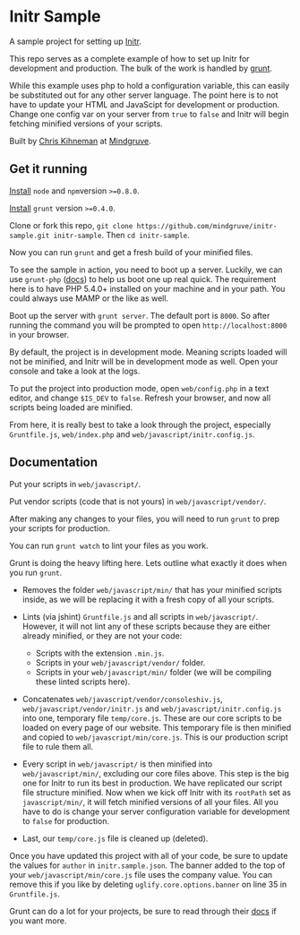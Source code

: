 # Initr Sample

A sample project for setting up [Initr](https://github.com/mindgruve/initr).

This repo serves as a complete example of how to set up Initr for development and production. The bulk of the work is handled by [grunt](http://gruntjs.com/).

While this example uses php to hold a configuration variable, this can easily be substituted out for any other server language. The point here is to not have to update your HTML and JavaScipt for development or production. Change one config var on your server from `true` to `false` and Initr will begin fetching minified versions of your scripts.

Built by [Chris Kihneman](http://ckihneman.github.com/) at [Mindgruve](http://mindgruve.com/).

## Get it running

[Install](http://nodejs.org/) `node` and `npm`version `>=0.8.0`.

[Install](http://gruntjs.com/getting-started) `grunt` version `>=0.4.0`.

Clone or fork this repo, `git clone https://github.com/mindgruve/initr-sample.git initr-sample`. Then `cd initr-sample`.

Now you can run `grunt` and get a fresh build of your minified files.

To see the sample in action, you need to boot up a server. Luckily, we can use `grunt-php` ([docs](https://github.com/sindresorhus/grunt-php)) to help us boot one up real quick. The requirement here is to have PHP 5.4.0+ installed on your machine and in your path. You could always use MAMP or the like as well.

Boot up the server with `grunt server`. The default port is `8000`. So after running the command you will be prompted to open `http://localhost:8000` in your browser.

By default, the project is in development mode. Meaning scripts loaded will not be minified, and Initr will be in development mode as well. Open your console and take a look at the logs.

To put the project into production mode, open `web/config.php` in a text editor, and change `$IS_DEV` to `false`. Refresh your browser, and now all scripts being loaded are minified.

From here, it is really best to take a look through the project, especially `Gruntfile.js`, `web/index.php` and `web/javascript/initr.config.js`.

## Documentation

Put your scripts in `web/javascript/`.

Put vendor scripts (code that is not yours) in `web/javascript/vendor/`.

After making any changes to your files, you will need to run `grunt` to prep your scripts for production.

You can run `grunt watch` to lint your files as you work.

Grunt is doing the heavy lifting here. Lets outline what exactly it does when you run `grunt`.

* Removes the folder `web/javascript/min/` that has your minified scripts inside, as we will be replacing it with a fresh copy of all your scripts.

* Lints (via jshint) `Gruntfile.js` and all scripts in `web/javascript/`. However, it will not lint any of these scripts because they are either already minified, or they are not your code:

	* Scripts with the extension `.min.js`.
	* Scripts in your `web/javascript/vendor/` folder.
	* Scripts in your `web/javascript/min/` folder (we will be compiling these linted scripts here).

* Concatenates `web/javascript/vendor/consoleshiv.js`, `web/javascript/vendor/initr.js` and `web/javascript/initr.config.js` into one, temporary file `temp/core.js`. These are our core scripts to be loaded on every page of our website. This temporary file is then minified and copied to `web/javascript/min/core.js`. This is our production script file to rule them all.

* Every script in `web/javascript/` is then minified into `web/javascript/min/`, excluding our core files above. This step is the big one for Initr to run its best in production. We have replicated our script file structure minified. Now when we kick off Initr with its `rootPath` set as `javascript/min/`, it will fetch minified versions of all your files. All you have to do is change your server configuration variable for development to `false` for production.

* Last, our `temp/core.js` file is cleaned up (deleted).

Once you have updated this project with all of your code, be sure to update the values for `author` in `initr.sample.json`. The banner added to the top of your `web/javascript/min/core.js` file uses the company value. You can remove this if you like by deleting `uglify.core.options.banner` on line 35 in `Gruntfile.js`.

Grunt can do a lot for your projects, be sure to read through their [docs](http://gruntjs.com/getting-started) if you want more.
